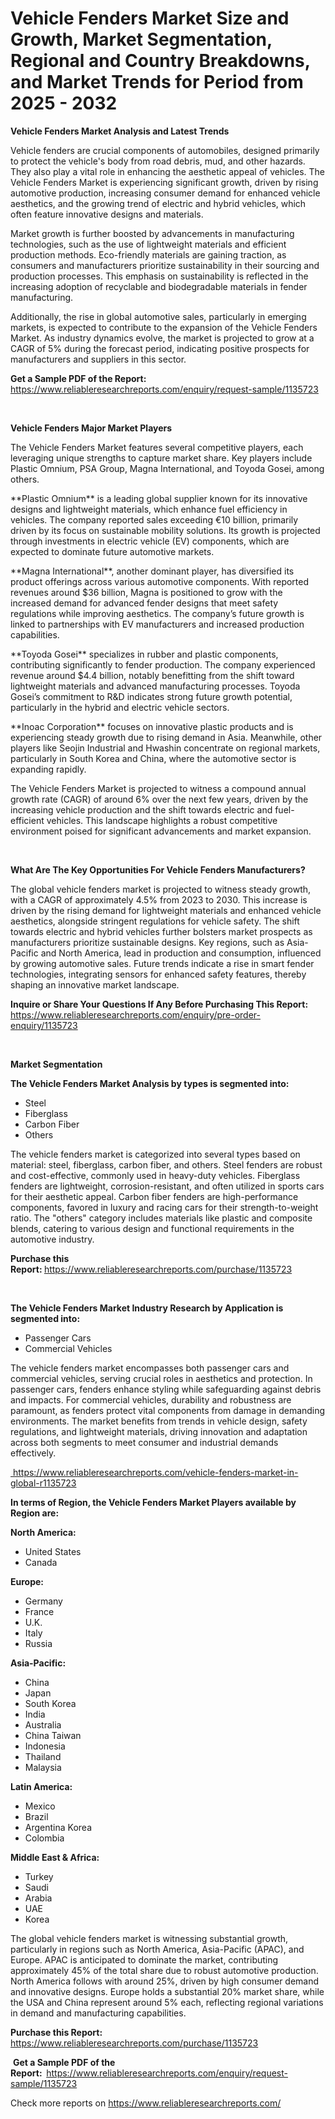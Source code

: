 <p><h1>Vehicle Fenders Market Size and Growth, Market Segmentation, Regional and Country Breakdowns, and Market Trends for Period from 2025 -  2032</h1></p><p><strong>Vehicle Fenders Market Analysis and Latest Trends</strong></p>
<p><p>Vehicle fenders are crucial components of automobiles, designed primarily to protect the vehicle's body from road debris, mud, and other hazards. They also play a vital role in enhancing the aesthetic appeal of vehicles. The Vehicle Fenders Market is experiencing significant growth, driven by rising automotive production, increasing consumer demand for enhanced vehicle aesthetics, and the growing trend of electric and hybrid vehicles, which often feature innovative designs and materials.</p><p>Market growth is further boosted by advancements in manufacturing technologies, such as the use of lightweight materials and efficient production methods. Eco-friendly materials are gaining traction, as consumers and manufacturers prioritize sustainability in their sourcing and production processes. This emphasis on sustainability is reflected in the increasing adoption of recyclable and biodegradable materials in fender manufacturing.</p><p>Additionally, the rise in global automotive sales, particularly in emerging markets, is expected to contribute to the expansion of the Vehicle Fenders Market. As industry dynamics evolve, the market is projected to grow at a CAGR of 5% during the forecast period, indicating positive prospects for manufacturers and suppliers in this sector.</p></p>
<p><strong>Get a Sample PDF of the Report:&nbsp;</strong> <a href="https://www.reliableresearchreports.com/enquiry/request-sample/1135723?utm_campaign=3349&utm_medium=2&utm_source=Github&utm_content=ia&utm_term=30032025&utm_id=vehicle-fenders">https://www.reliableresearchreports.com/enquiry/request-sample/1135723</a></p>
<p>&nbsp;</p>
<p><strong>Vehicle Fenders Major Market Players</strong></p>
<p><p>The Vehicle Fenders Market features several competitive players, each leveraging unique strengths to capture market share. Key players include Plastic Omnium, PSA Group, Magna International, and Toyoda Gosei, among others. </p><p>**Plastic Omnium** is a leading global supplier known for its innovative designs and lightweight materials, which enhance fuel efficiency in vehicles. The company reported sales exceeding €10 billion, primarily driven by its focus on sustainable mobility solutions. Its growth is projected through investments in electric vehicle (EV) components, which are expected to dominate future automotive markets.</p><p>**Magna International**, another dominant player, has diversified its product offerings across various automotive components. With reported revenues around $36 billion, Magna is positioned to grow with the increased demand for advanced fender designs that meet safety regulations while improving aesthetics. The company’s future growth is linked to partnerships with EV manufacturers and increased production capabilities.</p><p>**Toyoda Gosei** specializes in rubber and plastic components, contributing significantly to fender production. The company experienced revenue around $4.4 billion, notably benefitting from the shift toward lightweight materials and advanced manufacturing processes. Toyoda Gosei’s commitment to R&D indicates strong future growth potential, particularly in the hybrid and electric vehicle sectors.</p><p>**Inoac Corporation** focuses on innovative plastic products and is experiencing steady growth due to rising demand in Asia. Meanwhile, other players like Seojin Industrial and Hwashin concentrate on regional markets, particularly in South Korea and China, where the automotive sector is expanding rapidly.</p><p>The Vehicle Fenders Market is projected to witness a compound annual growth rate (CAGR) of around 6% over the next few years, driven by the increasing vehicle production and the shift towards electric and fuel-efficient vehicles. This landscape highlights a robust competitive environment poised for significant advancements and market expansion.</p></p>
<p>&nbsp;</p>
<p><strong>What Are The Key Opportunities For Vehicle Fenders Manufacturers?</strong></p>
<p><p>The global vehicle fenders market is projected to witness steady growth, with a CAGR of approximately 4.5% from 2023 to 2030. This increase is driven by the rising demand for lightweight materials and enhanced vehicle aesthetics, alongside stringent regulations for vehicle safety. The shift towards electric and hybrid vehicles further bolsters market prospects as manufacturers prioritize sustainable designs. Key regions, such as Asia-Pacific and North America, lead in production and consumption, influenced by growing automotive sales. Future trends indicate a rise in smart fender technologies, integrating sensors for enhanced safety features, thereby shaping an innovative market landscape.</p></p>
<p><strong>Inquire or Share Your Questions If Any Before Purchasing This Report:</strong> <a href="https://www.reliableresearchreports.com/enquiry/pre-order-enquiry/1135723?utm_campaign=3349&utm_medium=2&utm_source=Github&utm_content=ia&utm_term=30032025&utm_id=vehicle-fenders">https://www.reliableresearchreports.com/enquiry/pre-order-enquiry/1135723</a></p>
<p>&nbsp;</p>
<p><strong>Market Segmentation</strong></p>
<p><strong>The Vehicle Fenders Market Analysis by types is segmented into:</strong></p>
<p><ul><li>Steel</li><li>Fiberglass</li><li>Carbon Fiber</li><li>Others</li></ul></p>
<p><p>The vehicle fenders market is categorized into several types based on material: steel, fiberglass, carbon fiber, and others. Steel fenders are robust and cost-effective, commonly used in heavy-duty vehicles. Fiberglass fenders are lightweight, corrosion-resistant, and often utilized in sports cars for their aesthetic appeal. Carbon fiber fenders are high-performance components, favored in luxury and racing cars for their strength-to-weight ratio. The "others" category includes materials like plastic and composite blends, catering to various design and functional requirements in the automotive industry.</p></p>
<p><strong>Purchase this Report:&nbsp;</strong><a href="https://www.reliableresearchreports.com/purchase/1135723?utm_campaign=3349&utm_medium=2&utm_source=Github&utm_content=ia&utm_term=30032025&utm_id=vehicle-fenders">https://www.reliableresearchreports.com/purchase/1135723</a></p>
<p>&nbsp;</p>
<p><strong>The Vehicle Fenders Market Industry Research by Application is segmented into:</strong></p>
<p><ul><li>Passenger Cars</li><li>Commercial Vehicles</li></ul></p>
<p><p>The vehicle fenders market encompasses both passenger cars and commercial vehicles, serving crucial roles in aesthetics and protection. In passenger cars, fenders enhance styling while safeguarding against debris and impacts. For commercial vehicles, durability and robustness are paramount, as fenders protect vital components from damage in demanding environments. The market benefits from trends in vehicle design, safety regulations, and lightweight materials, driving innovation and adaptation across both segments to meet consumer and industrial demands effectively.</p></p>
<p><a href="https://www.reliableresearchreports.com/vehicle-fenders-market-in-global-r1135723?utm_campaign=3349&utm_medium=2&utm_source=Github&utm_content=ia&utm_term=30032025&utm_id=vehicle-fenders">&nbsp;https://www.reliableresearchreports.com/vehicle-fenders-market-in-global-r1135723</a></p>
<p><strong>In terms of Region, the Vehicle Fenders Market Players available by Region are:</strong></p>
<p>
    <p> <strong> North America: </strong>
        <ul>
            <li>United States</li>
            <li>Canada</li>
        </ul>
        </p> 
    <p> <strong> Europe: </strong>
        <ul>
            <li>Germany</li>
            <li>France</li>
            <li>U.K.</li>
            <li>Italy</li>
            <li>Russia</li>
        </ul>
        </p> 
    <p> <strong> Asia-Pacific: </strong>
        <ul>
            <li>China</li>
            <li>Japan</li>
            <li>South Korea</li>
            <li>India</li>
            <li>Australia</li>
            <li>China Taiwan</li>
            <li>Indonesia</li>
            <li>Thailand</li>
            <li>Malaysia</li>
        </ul>
        </p> 
    <p> <strong> Latin America: </strong>
        <ul>
            <li>Mexico</li>
            <li>Brazil</li>
            <li>Argentina Korea</li>
            <li>Colombia</li>
        </ul>
        </p> 
    <p> <strong> Middle East & Africa: </strong>
        <ul>
            <li>Turkey</li>
            <li>Saudi</li>
            <li>Arabia</li>
            <li>UAE</li>
            <li>Korea</li>
        </ul>
    </p>
    </p>
<p><p>The global vehicle fenders market is witnessing substantial growth, particularly in regions such as North America, Asia-Pacific (APAC), and Europe. APAC is anticipated to dominate the market, contributing approximately 45% of the total share due to robust automotive production. North America follows with around 25%, driven by high consumer demand and innovative designs. Europe holds a substantial 20% market share, while the USA and China represent around 5% each, reflecting regional variations in demand and manufacturing capabilities.</p></p>
<p><strong>Purchase this Report: </strong><a href="https://www.reliableresearchreports.com/purchase/1135723?utm_campaign=3349&utm_medium=2&utm_source=Github&utm_content=ia&utm_term=30032025&utm_id=vehicle-fenders">https://www.reliableresearchreports.com/purchase/1135723</a></p>
<p>&nbsp;<strong>Get a Sample PDF of the Report:&nbsp;&nbsp;</strong><a href="https://www.reliableresearchreports.com/enquiry/request-sample/1135723?utm_campaign=3349&utm_medium=2&utm_source=Github&utm_content=ia&utm_term=30032025&utm_id=vehicle-fenders">https://www.reliableresearchreports.com/enquiry/request-sample/1135723</a></p>
<p><strong></strong></p>
<p>Check more reports on <a href="https://www.reliableresearchreports.com/?utm_campaign=3349&utm_medium=2&utm_source=Github&utm_content=ia&utm_term=30032025&utm_id=vehicle-fenders">https://www.reliableresearchreports.com/</a></p>